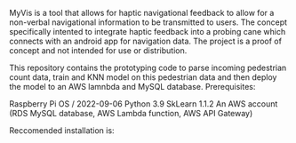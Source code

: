 MyVis is a tool that allows for haptic navigational feedback to allow for a non-verbal navigational information to be transmitted to users. The concept specifically intented to integrate haptic feedback into a probing cane which connects with an android app for navigation data. The project is a proof of concept and not intended for use or distribution.

This repository contains the prototyping code to parse incoming pedestrian count data, train and KNN model on this pedestrian data and then deploy the model to an AWS lamnbda and MySQL database. Prerequisites:

Raspberry Pi OS / 2022-09-06
Python 3.9
SkLearn 1.1.2
An AWS account (RDS MySQL database, AWS Lambda function, AWS API Gateway)

Reccomended installation is:
